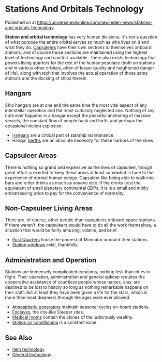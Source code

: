 # Stations And Orbitals Technology
Published on  at https://universe.eveonline.com/new-eden-news/stations-and-orbitals-technology

**Station and orbital technology** has very human divisions. It's not a question of what purpose the entire orbital serves so much as who lives on it and what they do. [Capsuleers](15umOALoFBZxVS2oaggvJQ) have their own sections to themselves onboard stations, and of course those sections are maintained using the highest level of technology and comfort available. There also exists technology that powers living quarters for the rest of the human populace (both on stations and in various other orbitals, often of lesser quality and heightened danger of life), along with tech that involves the actual operation of those same stations and the docking of ships therein.

Hangars
-------

Ship hangars are at one and the same time the most vital aspect of any interstellar operation and the most culturally neglected one. Nothing of any note ever happens in a hangar except the peaceful anchoring of massive vessels, the constant flow of people back and forth, and perhaps the occasional violent explosion.

-   [Hangars](2xiiHi6QrGAmY65v5X983j) are a critical part of starship maintenance.
-   Hangar [berths](6bxdSrEECMbJNmCqoSpMxC) are an absolute necessity for these harbors of the skies.

Capsuleer Areas
---------------

There is nothing so grand and expensive as the lives of capsuleer, though great effort is exerted to keep these areas at least somewhat in tune to the experience of normal human beings. Capsuleer like being able to walk into bars and order drinks as much as anyone else. If the drinks cost the equivalent of small planetary continental GDPs, it is is a small and mildly embarrassing price to pay for the convenience of normality.

Non-Capsuleer Living Areas
--------------------------

There are, of course, other people than capsuleers onboard space stations. If there weren't, the capsuleers would have to do all the work themselves, a situation that would be fairly amusing, volatile, and brief.

-   [Rust Quarters](1xrZvA3J0K9WZvTBdMgOKf) house the poorest of Minmatar onboard their stations.
-   [Station windows](2yrp8VXeZ7OEQBnbT0BMFh) exist, thankfully.

Administration and Operation
----------------------------

Stations are immensely complicated creations, nothing less than cities in flight. Their operation, administration and general upkeep requires the cooperative assistance of countless people whose names, alas, are destined to be lost to history so long as nothing remarkable happens on their shift. But at least they have been given a life for the stars, which is more than most dreamers through the ages were ever allowed.

-   [Atmospheric generators](1aTZyYDDq1E1JqPfJiEZdL) maintain seasonal cycles on-board stations.
-   [Enclaves](6O4LgrjkJx4ImQPYzjqPtV), the city-like Sleeper sites.
-   [Medical rooms](30q9IY3zmqUe1MSuz4wgVC) contain the clones of the ludicrously wealthy.
-   [Station air conditioning](8jV5skXRF2j1CwMtllduU) is a constant issue.

See Also
--------
-   [Item technology](1atx3NGYkl3oP5JiEa1ShQ)
-   [General technology](587lwcyHwGABUvNLgroYNa)
